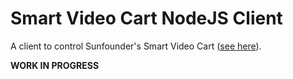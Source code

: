 # Smart Video Cart NodeJS Client

A client to control Sunfounder's Smart Video Cart ([see here](https://github.com/sunfounder/Sunfounder_Smart_Video_Car_Kit_for_RaspberryPi/blob/master/client/client_App.py)).

**WORK IN PROGRESS**